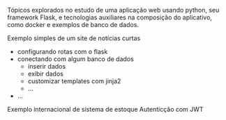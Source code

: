 Tópicos explorados no estudo de uma aplicação web usando python, 
seu framework Flask, e tecnologias auxiliares na composição do 
aplicativo, como docker e exemplos de banco de dados.

Exemplo simples de um site de notícias curtas
- configurando rotas com o flask
- conectando com algum banco de dados
  - inserir dados
  - exibir dados
  - customizar templates com jinja2
  - ...
- ...

Exemplo internacional de sistema de estoque
Autenticção com JWT
